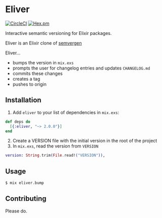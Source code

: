 # Eliver

[![CircleCI](https://circleci.com/gh/glasnoster/eliver.svg?style=svg)](https://circleci.com/gh/glasnoster/eliver)
[![Hex.pm](https://img.shields.io/hexpm/v/eliver.svg?style=flat-square)](https://hex.pm/packages/eliver)

Interactive semantic versioning for Elixir packages.

Eliver is an Elixir clone of [semvergen](https://github.com/brendon9x/semvergen)

Eliver...
* bumps the version in `mix.exs`
* prompts the user for changelog entries and updates `CHANGELOG.md`
* commits these changes
* creates a tag
* pushes to origin

## Installation

  1. Add `eliver` to your list of dependencies in `mix.exs`:

```elixir
def deps do
  [{:eliver, "~> 2.0.0"}]
end
```

  2. Create a VERSION file with the initial version in the root of the project
  3. In `mix.exs`, read the version from `VERSION`
```elixir
version: String.trim(File.read!("VERSION")),
```

## Usage

```bash
$ mix eliver.bump
```

## Contributing

Please do.
